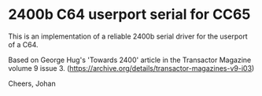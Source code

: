# 2400b C64 userport serial for CC65

This is an implementation of a reliable 2400b serial driver for the userport of a C64.

Based on George Hug's 'Towards 2400' article in the Transactor Magazine volume 9 issue 3.
(https://archive.org/details/transactor-magazines-v9-i03)

Cheers,
Johan
